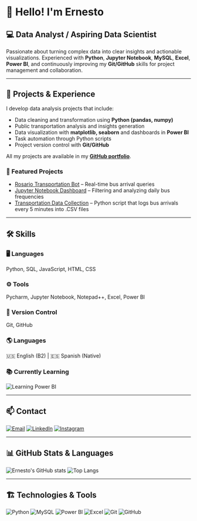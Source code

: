 # 👋 Hello! I'm Ernesto

## 💻 Data Analyst / Aspiring Data Scientist

Passionate about turning complex data into clear insights and actionable visualizations. Experienced with **Python**, **Jupyter Notebook**, **MySQL**, **Excel**, **Power BI**, and continuously improving my **Git/GitHub** skills for project management and collaboration.

---

## 🚀 Projects & Experience
I develop data analysis projects that include:  
- Data cleaning and transformation using **Python (pandas, numpy)**  
- Public transportation analysis and insights generation  
- Data visualization with **matplotlib, seaborn** and dashboards in **Power BI**  
- Task automation through Python scripts  
- Project version control with **Git/GitHub**

All my projects are available in my **[GitHub portfolio](https://github.com/ernes2111)**.

### 🌟 Featured Projects
- [Rosario Transportation Bot](https://github.com/ernes2111/bot-colectivos-rosario) – Real-time bus arrival queries  
- [Jupyter Notebook Dashboard](https://github.com/ernes2111/analisis-colectivos-rosario) – Filtering and analyzing daily bus frequencies  
- [Transportation Data Collection](https://github.com/ernes2111/log-colectivos-rosario) – Python script that logs bus arrivals every 5 minutes into .CSV files  

---

## 🛠️ Skills

### 🖥️ Languages
Python, SQL, JavaScript, HTML, CSS  

### ⚙️ Tools
Pycharm, Jupyter Notebook, Notepad++, Excel, Power BI  

### 🔧 Version Control
Git, GitHub  

### 🌎 Languages
🇺🇸 English (B2) | 🇪🇸 Spanish (Native)

### 📚 Currently Learning
![Learning Power BI](https://img.shields.io/badge/Learning-Power%20BI-yellow?style=for-the-badge&logo=power-bi&logoColor=white)

---

## 📫 Contact
[![Email](https://img.shields.io/badge/Email-D14836?style=for-the-badge&logo=gmail&logoColor=white)](mailto:ernestoll2111@icloud.com)
[![LinkedIn](https://img.shields.io/badge/LinkedIn-0A66C2?style=for-the-badge&logo=linkedin&logoColor=white)](https://www.linkedin.com/in/ernesto-llampa)
[![Instagram](https://img.shields.io/badge/Instagram-E4405F?style=for-the-badge&logo=instagram&logoColor=white)](https://www.instagram.com/ernes2111)

---

## 📊 GitHub Stats & Languages
![Ernesto's GitHub stats](https://github-readme-stats.vercel.app/api?username=ernes2111&show_icons=true&theme=tokyonight)
![Top Langs](https://github-readme-stats.vercel.app/api/top-langs/?username=ernes2111&layout=compact&theme=tokyonight)

---

## 🏗️ Technologies & Tools
![Python](https://img.shields.io/badge/Python-3776AB?style=for-the-badge&logo=python&logoColor=white)
![MySQL](https://img.shields.io/badge/MySQL-4479A1?style=for-the-badge&logo=mysql&logoColor=white)
![Power BI](https://img.shields.io/badge/Power%20BI-F2C80F?style=for-the-badge&logo=power-bi&logoColor=white)
![Excel](https://img.shields.io/badge/Excel-217346?style=for-the-badge&logo=microsoft-excel&logoColor=white)
![Git](https://img.shields.io/badge/Git-F05032?style=for-the-badge&logo=git&logoColor=white)
![GitHub](https://img.shields.io/badge/GitHub-181717?style=for-the-badge&logo=github&logoColor=white)
